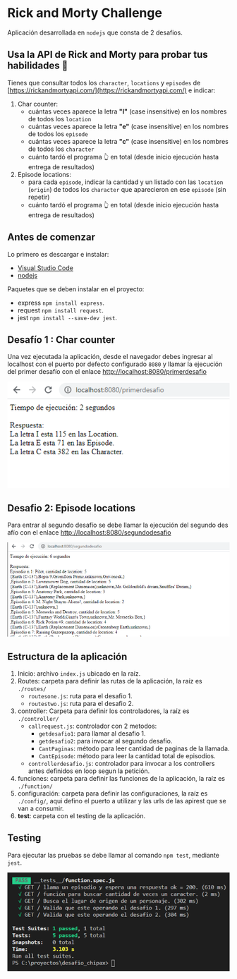 # Rick and Morty Challenge

Aplicación desarrollada en `nodejs` que consta de 2 desafios.

## Usa la API de Rick and Morty para probar tus habilidades 🥼

Tienes que consultar todos los `character`, `locations` y `episodes` de [https://rickandmortyapi.com/](https://rickandmortyapi.com/) e indicar:

1. Char counter:
    - cuántas veces aparece la letra **"l"** (case insensitive) en los nombres de todos los `location`
    - cuántas veces aparece la letra **"e"** (case insensitive) en los nombres de todos los `episode`
    - cuántas veces aparece la letra **"c"** (case insensitive) en los nombres de todos los `character`
    - cuánto tardó el programa 👆 en total (desde inicio ejecución hasta entrega de resultados)
2. Episode locations:
    - para cada `episode`, indicar la cantidad y un listado con las `location` (`origin`) de todos los `character` que aparecieron en ese `episode` (sin repetir)
    - cuánto tardó el programa 👆 en total (desde inicio ejecución hasta entrega de resultados)

## Antes de comenzar

Lo primero es descargar e instalar:

* [Visual Studio Code](https://code.visualstudio.com/)
* [nodejs](https://nodejs.org/es/download/)

Paquetes que se deben instalar en el proyecto: 

* express `npm install express`.
* request `npm install request`.
* jest `npm install --save-dev jest`.


## Desafío 1 : Char counter

Una vez ejecutada la aplicación, desde el navegador debes ingresar al localhost con el puerto por defecto configurado `8080` y llamar la ejecución del primer desafío con el enlace [http://localhost:8080/primerdesafio](http://localhost:8080/primerdesafio/)

<div style="text-align: center;" >
<img src="img/desafio1.png" width=600 />
</div>

## Desafio 2: Episode locations

Para entrar al segundo desafío se debe llamar la ejecución del segundo desafío con el enlace [http://localhost:8080/segundodesafio](http://localhost:8080/segundodesafio/)

<div style="text-align: center;" >
<img src="img/desafio2.png" width=600 />
</div>

## Estructura de la aplicación

1. Inicio: archivo `index.js` ubicado en la raíz.
2. Routes: carpeta para definir las rutas de la aplicación, la raíz es `./routes/`
    - `routesone.js`: ruta para el desafio 1.
    - `routestwo.js`: ruta para el desafio 2.
3. controller: Carpeta para definir los controladores, la raíz es `./controller/`
    - `callrequest.js`: controlador con 2 metodos:
        - `getdesafio1`: para llamar al desafio 1.
        - `getdesafio2`: para invocar al segundo desafío.
        - `CantPaginas`: método para leer cantidad de paginas de la llamada.
        - `CantEpisode`: método para leer la cantidad total de episodios.
    - `controllerdesafio.js`: controlador para invocar a los controllers antes definidos en loop segun la petición.
4. funciones: carpeta para definir las funciones de la aplicación, la raíz es `./function/`
5. configuración: carpeta para definir las configuraciones, la raíz es `./config/`, aqui defino el puerto a utilizar y las urls de las apirest que se van a consumir.
6. __test__: carpeta con el testing de la aplicación.

## Testing

Para ejecutar las pruebas se debe llamar al comando `npm test`, mediante `jest`.

<div style="text-align: center;" >
<img src="img/test.png" width=600 />
</div>